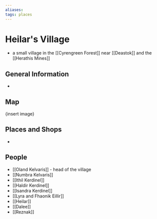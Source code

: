 ```yaml
---
aliases: 
tags: places
---
```


# Heilar's Village

- a small village in the [[Cyrengreen Forest]] near [[Deastok]] and the [[Herathis Mines]]


## General Information
-  

## Map
{insert image}

## Places and Shops
- 

## People
- [[Oland Kelvaris]] - head of the village
- [[Numbra Kelvaris]]
- [[Ithil Kerdinel]]
- [[Haldir Kerdinel]]
- [[Isandra Kerdinel]]
- [[Lyra and Fhaonik Eillir]]
- [[Heilar]]
- [[Dalee]]
- [[Reznak]]